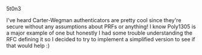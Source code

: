 5t0n3

I've heard Carter-Wegman authenticators are pretty cool since they're secure without any assumptions about PRFs or anything! I know Poly1305 is a major example of one but honestly I had some trouble understanding the RFC defining it so I decided to try to implement a simplified version to see if that would help :)
